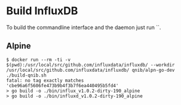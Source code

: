 # Build InfluxDB

To build the commandline interface and the daemon just run ``.

## Alpine

```
$ docker run --rm -ti -v $(pwd):/usr/local/src/github.com/influxdata/influxdb/ --workdir /usr/local/src/github.com/influxdata/influxdb/ qnib/alpn-go-dev ./build-qnib.sh
fatal: no tag exactly matches 'cbe96a6f5606fe473b9b4f3b7f6ea440495b5fd4'
> go build -o ./bin/influx_v1.0.2-dirty-190_alpine
> go build -o ./bin/influxd_v1.0.2-dirty-190_alpine
```
